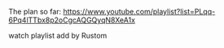 The plan so far:
https://www.youtube.com/playlist?list=PLqq-6Pq4lTTbx8p2oCgcAQGQyqN8XeA1x

watch playlist
add
by Rustom